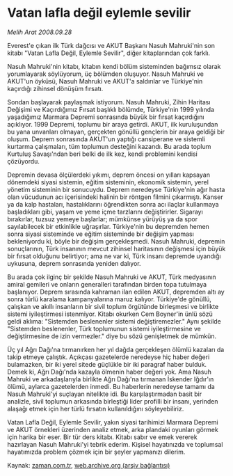 # Vatan lafla değil eylemle sevilir

*Melih Arat 2008.09.28*

<tr><td class="metin" colspan="2" style="padding-top: 20px; padding-left: 5px; padding-right: 10px;">Everest'e çıkan ilk Türk dağcısı ve AKUT Başkanı Nasuh Mahruki'nin son kitabı "Vatan Lafla Değil, Eylemle Sevilir", diğer kitaplarından çok farklı.</td></tr><tr><td class="metin" colspan="2" style="padding-top: 20px; padding-left: 5px; padding-right: 10px;"><p>Nasuh Mahruki'nin kitabı, kitabın kendi bölüm sisteminden bağımsız olarak yorumlayarak söylüyorum, üç bölümden oluşuyor. Nasuh Mahruki ve AKUT'un öyküsü, Nasuh Mahruki ve AKUT'a saldırılar ve Türkiye'nin kaçırdığı zihinsel dönüşüm fırsatı. 
<p>Sondan başlayarak paylaşmak istiyorum. Nasuh Mahruki, Zihin Haritası Değişimi ve Kaçırdığımız Fırsat başlıklı bölümde, Türkiye'nin 1999 yılında yaşadığımız Marmara Depremi sonrasında büyük bir fırsat kaçırdığını açıklıyor. 1999 Depremi, toplumu bir araya getirdi. AKUT, ilk kuruluşundan bu yana unvanları olmayan, gerçekten gönüllü gençlerin bir araya geldiği bir oluşum. Deprem sonrasında AKUT'un yaptığı cansiperane ve sistemli kurtarma çalışmaları, tüm toplumun desteğini kazandı. Bu arada toplum Kurtuluş Savaşı'ndan beri belki de ilk kez, kendi problemini kendisi çözüyordu. 
<p>Depremin devasa ölçülerdeki yıkımı, deprem öncesi on yılları kapsayan dönemdeki siyasi sistemin, eğitim sisteminin, ekonomik sistemin, yerel yönetim sisteminin bir sonucuydu. Deprem neredeyse Türkiye'nin ağır hasta olan vücudunun acı içerisindeki halinin bir röntgen filmini çıkarmıştı. Kanser ya da kalp hastaları, hastalıklarını öğrendikten sonra acı ilaçlar kullanmaya başladıkları gibi, yaşam ve yeme içme tarzlarını değiştirirler. Sigarayı bırakırlar, tuzsuz yemeye başlarlar; mümkünse yürüyüş ya da spor sayılabilecek bir etkinlikle uğraşırlar. Türkiye'nin bu depremden hemen sonra siyasi sisteminde ve eğitim sisteminde bir değişim yapması bekleniyordu ki, böyle bir değişim gerçekleşmedi. Nasuh Mahruki, depremin sonuçlarının, Türk insanının mevcut zihinsel haritasının değişmesi için büyük bir fırsat olduğunu belirtiyor; ama ne var ki, Türk insanı depremde uyandığı uykusuna, deprem sonrasında yeniden dalıyor. 
<p>Bu arada çok ilginç bir şekilde Nasuh Mahruki ve AKUT, Türk medyasının amiral gemileri ve onların generalleri tarafından birden topa tutulmaya başlanıyor. Deprem sırasında kahraman ilan edilen AKUT, depremden altı ay sonra türlü karalama kampanyalarına maruz kalıyor. Türkiye'de gönüllü, çalışkan ve akıllı insanların bir sivil toplum örgütünde birleşmesi ve birlikte sistemi iyileştirmesi istenmiyor. Kitabı okurken Cem Boyner'in ünlü sözü geldi aklıma: "Sistemden beslenenler sistemi değiştiremezler." Aynı şekilde "Sistemden beslenenler, Türk toplumunun sistemi iyileştirmesine ve değiştirmesine de izin vermezler." diye bu sözü genişletmek de mümkün. 
<p>Üç yıl Ağrı Dağı'na tırmanırken her yıl dağda gerçekleşen ölümlü kazaları da takip etmeye çalıştık. Açıkçası gazetelerde neredeyse hiç haber değeri bulamazken, bir iki yerel sitede güçlükle bir iki paragraf haber bulduk. Demek ki, Ağrı Dağı'nda kazayla ölmenin haber değeri yok. Ama Nasuh Mahruki ve arkadaşlarıyla birlikte Ağrı Dağı'na tırmanan İskender Iğdır'ın ölümü, aylarca gazetelerden inmedi. Bu haberlerin neredeyse tamamı da Nasuh Mahruki'yi suçlayan nitelikte idi. Bu karşılaştırmadan basit bir analizle, sivil toplumun arkasında birleştiği lider profilli bir insanı, yerinden alaşağı etmek için her türlü fırsatın kullanıldığını söyleyebiliriz. 
<p>Vatan Lafla Değil, Eylemle Sevilir, yakın siyasi tarihimizi Marmara Depremi ve AKUT örnekleri üzerinden analiz etmek, arka plandaki oyunları görmek için harika bir eser. Bir tür ders kitabı. Kitabı sabır ve emek vererek hazırlayan Nasuh Mahruki'yi tebrik ederim. Kişisel hayatınızda ve toplumsal hayatımızda problem çözmek için bir şeyler yapmanızı dilerim. <br/></p></p></p></p></p></p></td></tr>

Kaynak: [zaman.com.tr](http://zaman.com.tr/yazar.do?yazino=743497), [web.archive.org (arşiv bağlantısı)](http://web.archive.org/web/20081010164312/http://www.zaman.com.tr:80/yazar.do?yazino=743497)
